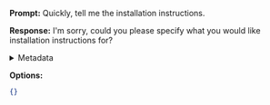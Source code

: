 **Prompt:**
Quickly, tell me the installation instructions.

**Response:**
I'm sorry, could you please specify what you would like installation instructions for?

<details><summary>Metadata</summary>

- Duration: 1176 ms
- Datetime: 2023-07-20T10:50:49.903111
- Model: gpt-3.5-turbo-0613

</details>

**Options:**
```json
{}
```

